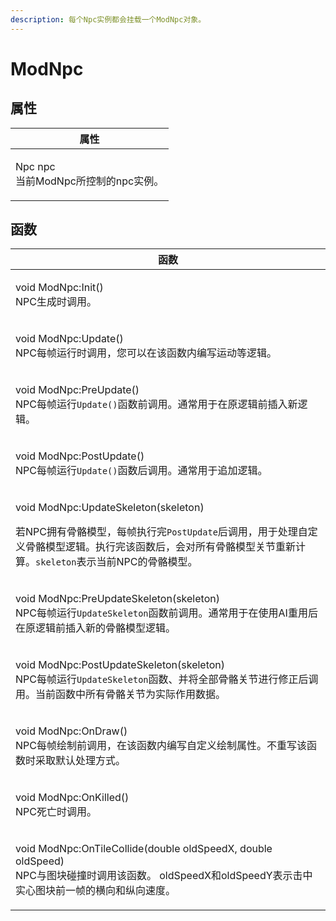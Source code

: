 ```yaml
---
description: 每个Npc实例都会挂载一个ModNpc对象。
---
```


# ModNpc

## 属性

| 属性                                   |
| ------------------------------------ |
| <p>Npc npc<br>当前ModNpc所控制的npc实例。</p> |

## 函数

| 函数                                                                                                                                                                   |
| -------------------------------------------------------------------------------------------------------------------------------------------------------------------- |
| <p>void ModNpc:Init()<br>NPC生成时调用。</p>                                                                                                                               |
| <p>void ModNpc:Update()<br>NPC每帧运行时调用，您可以在该函数内编写运动等逻辑。</p>                                                                                                           |
| <p>void ModNpc:PreUpdate()<br>NPC每帧运行<code>Update()</code>函数前调用。通常用于在原逻辑前插入新逻辑。</p>                                                                                  |
| <p>void ModNpc:PostUpdate()<br>NPC每帧运行<code>Update()</code>函数后调用。通常用于追加逻辑。</p>                                                                                       |
| <p>void ModNpc:UpdateSkeleton(skeleton)</p><p>若NPC拥有骨骼模型，每帧执行完<code>PostUpdate</code>后调用，用于处理自定义骨骼模型逻辑。执行完该函数后，会对所有骨骼模型关节重新计算。<code>skeleton</code>表示当前NPC的骨骼模型。</p> |
| <p>void ModNpc:PreUpdateSkeleton(skeleton)<br>NPC每帧运行<code>UpdateSkeleton</code>函数前调用。通常用于在使用AI重用后在原逻辑前插入新的骨骼模型逻辑。</p>                                               |
| <p>void ModNpc:PostUpdateSkeleton(skeleton)<br>NPC每帧运行<code>UpdateSkeleton</code>函数、并将全部骨骼关节进行修正后调用。当前函数中所有骨骼关节为实际作用数据。</p>                                          |
| <p>void ModNpc:OnDraw()<br>NPC每帧绘制前调用，在该函数内编写自定义绘制属性。不重写该函数时采取默认处理方式。</p>                                                                                            |
| <p>void ModNpc:OnKilled()<br>NPC死亡时调用。</p>                                                                                                                           |
| <p>void ModNpc:OnTileCollide(double oldSpeedX, double oldSpeed)<br>NPC与图块碰撞时调用该函数。 oldSpeedX和oldSpeedY表示击中实心图块前一帧的横向和纵向速度。</p>                                       |

